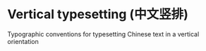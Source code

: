 # Vertical typesetting (中文竖排)

Typographic conventions for typesetting Chinese text in a vertical orientation
